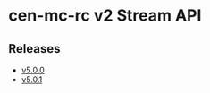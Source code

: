 # cen-mc-rc v2 Stream API

## Releases

- [v5.0.0](https://TechSysApi.github.io/cen-mc-rc-stream-api-v2-dist/v5.0.0/ui/?url=../complete-api.yaml)
- [v5.0.1](https://TechSysApi.github.io/cen-mc-rc-stream-api-v2-dist/v5.0.1/ui/?url=../complete-api.yaml)

